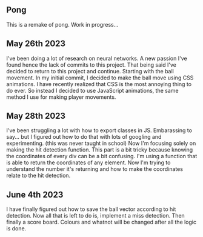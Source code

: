 ## Pong
This is a remake of pong. Work in progress...
## May 26th 2023
I've been doing a lot of research on neural networks.
A new passion I've found hence the lack of commits to this project.
That being said I've decided to return to this project and continue.
Starting with the ball movement. In my initial commit, I decided
to make the ball move using CSS animations.
I have recently realized that CSS is the most annoying thing to do
ever. So instead I decided to use JavaScript animations, the same
method I use for making player movements.
## May 28th 2023
I've been struggling a lot with how to export classes in JS.
Embarassing to say... but I figured out how to do that with
lots of googling and experimenting. (this was never taught in school)
Now I'm focusing solely on making the hit detection function.
This part is a bit tricky because knowing the coordinates of every
div can be a bit confusing. I'm using a function that is able to 
return the coordinates of any element. Now I'm trying to understand
the number it's returning and how to make the coordinates 
relate to the hit detection.
## June 4th 2023
I have finally figured out how to save the ball vector according to hit detection.
Now all that is left to do is, implement a miss detection.
Then finally a score board.
Colours and whatnot will be changed after all the logic is done.